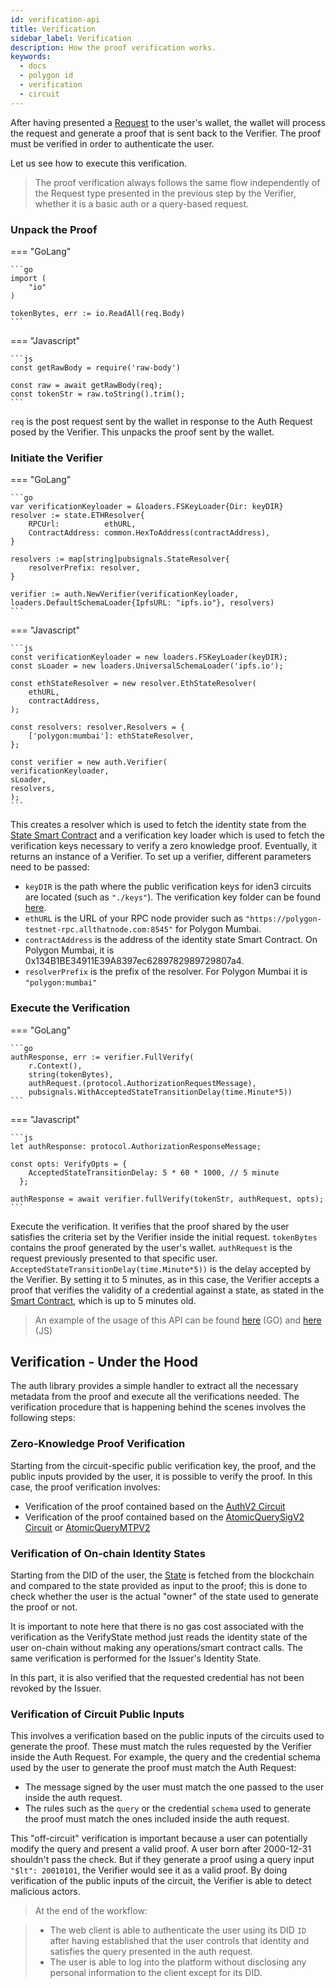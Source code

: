 ```yaml
---
id: verification-api
title: Verification
sidebar_label: Verification
description: How the proof verification works.
keywords: 
  - docs
  - polygon id
  - verification
  - circuit
---
```


After having presented a [Request](request-api.md) to the user's wallet, the wallet will process the request and generate a proof that is sent back to the Verifier. The proof must be verified in order to authenticate the user.

Let us see how to execute this verification.

> The proof verification always follows the same flow independently of the Request type presented in the previous step by the Verifier, whether it is a basic auth or a query-based request.

### Unpack the Proof

=== "GoLang"

    ```go
    import (
        "io"
    )

    tokenBytes, err := io.ReadAll(req.Body)
    ```

=== "Javascript"

    ```js
    const getRawBody = require('raw-body')

    const raw = await getRawBody(req);
    const tokenStr = raw.toString().trim();
    ```

`req` is the post request sent by the wallet in response to the Auth Request posed by the Verifier. This unpacks the proof sent by the wallet.

### Initiate the Verifier

=== "GoLang"

    ```go
	var verificationKeyloader = &loaders.FSKeyLoader{Dir: keyDIR}
	resolver := state.ETHResolver{
		RPCUrl:          ethURL,
		ContractAddress: common.HexToAddress(contractAddress),
	}

	resolvers := map[string]pubsignals.StateResolver{
		resolverPrefix: resolver,
	}

    verifier := auth.NewVerifier(verificationKeyloader, loaders.DefaultSchemaLoader{IpfsURL: "ipfs.io"}, resolvers)
    ```


=== "Javascript"

    ```js
    const verificationKeyloader = new loaders.FSKeyLoader(keyDIR);
    const sLoader = new loaders.UniversalSchemaLoader('ipfs.io');

    const ethStateResolver = new resolver.EthStateResolver(
        ethURL,
        contractAddress,
    );

    const resolvers: resolver.Resolvers = {
        ['polygon:mumbai']: ethStateResolver,
    };

    const verifier = new auth.Verifier(
    verificationKeyloader,
    sLoader, 
    resolvers,
    );
    ```

This creates a resolver which is used to fetch the identity state from the [State Smart Contract](https://docs.iden3.io/contracts/state/) and a verification key loader which is used to fetch the verification keys necessary to verify a zero knowledge proof. 
Eventually, it returns an instance of a Verifier. To set up a verifier, different parameters need to be passed:

-  `keyDIR` is the path where the public verification keys for iden3 circuits are located (such as `"./keys"`). The verification key folder can be found [here](https://github.com/0xPolygonID/phase2ceremony).
- `ethURL` is the URL of your RPC node provider such as `"https://polygon-testnet-rpc.allthatnode.com:8545"` for Polygon Mumbai.
- `contractAddress` is the address of the identity state Smart Contract. On Polygon Mumbai, it is 0x134B1BE34911E39A8397ec6289782989729807a4.
- `resolverPrefix` is the prefix of the resolver. For Polygon Mumbai it is `"polygon:mumbai"`

### Execute the Verification

=== "GoLang"

    ```go
    authResponse, err := verifier.FullVerify(
        r.Context(),
		string(tokenBytes),
		authRequest.(protocol.AuthorizationRequestMessage),
		pubsignals.WithAcceptedStateTransitionDelay(time.Minute*5))
    ```

=== "Javascript"

    ```js
    let authResponse: protocol.AuthorizationResponseMessage;

    const opts: VerifyOpts = {
        AcceptedStateTransitionDelay: 5 * 60 * 1000, // 5 minute
      };
     
    authResponse = await verifier.fullVerify(tokenStr, authRequest, opts);
    ```

Execute the verification. It verifies that the proof shared by the user satisfies the criteria set by the Verifier inside the initial request.
`tokenBytes` contains the proof generated by the user's wallet.
`authRequest` is the request previously presented to that specific user.
`AcceptedStateTransitionDelay(time.Minute*5))` is the delay accepted by the Verifier. By setting it to 5 minutes, as in this case, the Verifier accepts a proof that verifies the validity of a credential against a state, as stated in the [Smart Contract](https://docs.iden3.io/contracts/state/), which is up to 5 minutes old.

> An example of the usage of this API can be found [here](https://github.com/0xPolygonID/tutorial-examples/blob/main/verifier-integration/go/index.go#L77) (GO) and [here](https://github.com/0xPolygonID/tutorial-examples/blob/main/verifier-integration/js/index.js#L73) (JS)

## Verification - Under the Hood

The auth library provides a simple handler to extract all the necessary metadata from the proof and execute all the verifications needed. The verification procedure that is happening behind the scenes involves the following steps: 

### Zero-Knowledge Proof Verification

Starting from the circuit-specific public verification key, the proof, and the public inputs provided by the user, it is possible to verify the proof. In this case, the proof verification involves: 

- Verification of the proof contained based on the [AuthV2 Circuit](https://docs.iden3.io/protocol/main-circuits/#authV2)
- Verification of the proof contained based on the [AtomicQuerySigV2 Circuit](https://docs.iden3.io/protocol/main-circuits/#credentialatomicquerysigv2) or [AtomicQueryMTPV2](https://docs.iden3.io/protocol/main-circuits/#credentialatomicquerymtpV2)

### Verification of On-chain Identity States

Starting from the DID of the user, the [State](https://docs.iden3.io/contracts/state) is fetched from the blockchain and compared to the state provided as input to the proof; this is done to check whether the user is the actual "owner" of the state used to generate the proof or not.

It is important to note here that there is no gas cost associated with the verification as the VerifyState method just reads the identity state of the user on-chain without making any operations/smart contract calls. The same verification is performed for the Issuer's Identity State.

In this part, it is also verified that the requested credential has not been revoked by the Issuer.

### Verification of Circuit Public Inputs

This involves a verification based on the public inputs of the circuits used to generate the proof. These must match the rules requested by the Verifier inside the Auth Request. For example, the query and the credential schema used by the user to generate the proof must match the Auth Request:

  - The message signed by the user must match the one passed to the user inside the auth request.
  - The rules such as the `query` or the credential `schema` used to generate the proof must match the ones included inside the auth request. 
  
This "off-circuit" verification is important because a user can potentially modify the query and present a valid proof. A user born after 2000-12-31 shouldn't pass the check. But if they generate a proof using a query input `"$lt": 20010101`, the Verifier would see it as a valid proof. By doing verification of the public inputs of the circuit, the Verifier is able to detect malicious actors.

> At the end of the workflow:

> - The web client is able to authenticate the user using its DID `ID` after having established that the user controls that identity and satisfies the query presented in the auth request.
> - The user is able to log into the platform without disclosing any personal information to the client except for its DID.
